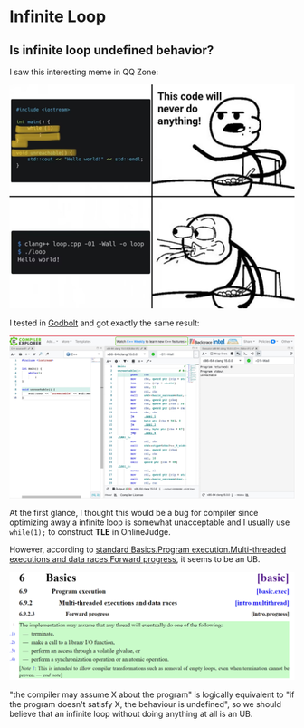 # Infinite Loop

## Is infinite loop undefined behavior?

I saw this interesting meme in QQ Zone:

![meme](infinite_loop1.png)

I tested in [Godbolt](www.godbolt.org) and got exactly the same result:

![result](infinite_loop2.jpg)

At the first glance, I thought this would be a bug for compiler since optimizing away a infinite loop is somewhat unacceptable and I usually use `while(1);` to construct **TLE** in OnlineJudge.

However, according to [standard Basics.Program execution.Multi-threaded executions and data races.Forward progress](https://eel.is/c++draft/intro.progress), it seems to be an UB.

![standard](infinite_loop3.png)

"the compiler may assume X about the program" is logically equivalent to "if the program doesn't satisfy X, the behaviour is undefined", so we should believe that an infinite loop without doing anything at all is an UB.
